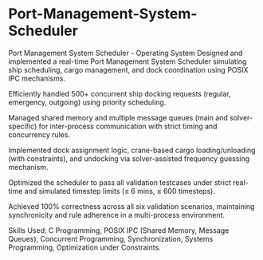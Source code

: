 # Port-Management-System-Scheduler
Port Management System Scheduler - Operating System
Designed and implemented a real-time Port Management System Scheduler simulating ship scheduling, cargo management, and dock coordination using POSIX IPC mechanisms.

Efficiently handled 500+ concurrent ship docking requests (regular, emergency, outgoing) using priority scheduling.

Managed shared memory and multiple message queues (main and solver-specific) for inter-process communication with strict timing and concurrency rules.

Implemented dock assignment logic, crane-based cargo loading/unloading (with constraints), and undocking via solver-assisted frequency guessing mechanism.

Optimized the scheduler to pass all validation testcases under strict real-time and simulated timestep limits (≤ 6 mins, ≤ 600 timesteps).

Achieved 100% correctness across all six validation scenarios, maintaining synchronicity and rule adherence in a multi-process environment.

Skills Used: C Programming, POSIX IPC (Shared Memory, Message Queues), Concurrent Programming, Synchronization, Systems Programming, Optimization under Constraints.
